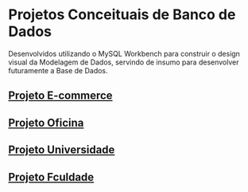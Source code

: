 # Projetos Conceituais de Banco de Dados 

Desenvolvidos utilizando o MySQL Workbench para construir o design visual da Modelagem de Dados, servindo de insumo para desenvolver futuramente a Base de Dados.

## [Projeto E-commerce](https://github.com/monyzeweber/SQL-Database-EER/tree/main/Projetos%20-%20Modelagem%20de%20dados/E-commerce)

## [Projeto Oficina](https://github.com/monyzeweber/SQL-Database-EER/tree/main/Projetos%20-%20Modelagem%20de%20dados/Oficina)

## [Projeto Universidade](https://github.com/monyzeweber/SQL-Database-EER/tree/main/Projetos%20-%20Modelagem%20de%20dados/Universidade)

## [Projeto Fculdade](https://github.com/monyzeweber/SQL-Database-EER/tree/main/Projetos%20-%20Modelagem%20de%20dados/Escola)